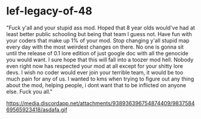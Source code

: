 # lef-legacy-of-48

"Fuck y'all and your stupid ass mod. Hoped that 8 year olds would've had at least better public schooling but being that team I guess not. Have fun with your coders that make up 1% of your mod. Stop changing y'all stupid map every day with the most weirdest changes on there. No one is gonna sit until the release of 0.1 lore edition of just google doc with all the genocide you would want. I sure hope that this will fall into a toozer mod hell. Nobody even right now has respected your mod at all except for your shitty lore devs. I wish no coder would ever join your terrible team, it would be too much pain for any of us. I wanted to kms when trying to figure out any thing about the mod, helping people, i dont want that to be inflicted on anyone else. Fuck you all."

https://media.discordapp.net/attachments/938936396754874409/983758469565923418/asdafa.gif
